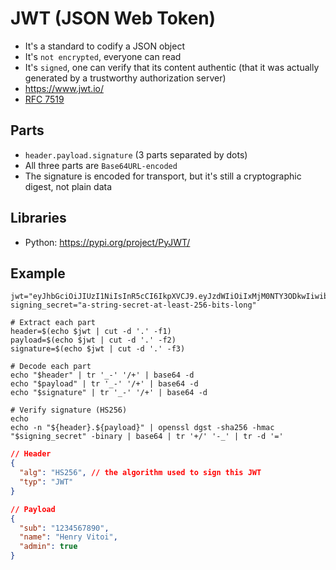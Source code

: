 # JWT (JSON Web Token)

- It's a standard to codify a JSON object
- It's `not encrypted`, everyone can read
- It's `signed`, one can verify that its content authentic (that it was actually generated by a trustworthy authorization server)
- <https://www.jwt.io/>
- [RFC 7519](https://datatracker.ietf.org/doc/html/rfc7519)

## Parts

- `header.payload.signature` (3 parts separated by dots)
- All three parts are `Base64URL-encoded`
- The signature is encoded for transport, but it's still a cryptographic digest, not plain data

## Libraries

- Python: <https://pypi.org/project/PyJWT/>

## Example

```shell
jwt="eyJhbGciOiJIUzI1NiIsInR5cCI6IkpXVCJ9.eyJzdWIiOiIxMjM0NTY3ODkwIiwibmFtZSI6IkhlbnJ5IFZpdG9pIiwiYWRtaW4iOnRydWV9.BZgCMGVbZ7HK5ff9wIhR9NiN19T0nMwbiEnXq7eABI8"
signing_secret="a-string-secret-at-least-256-bits-long"

# Extract each part
header=$(echo $jwt | cut -d '.' -f1)
payload=$(echo $jwt | cut -d '.' -f2)
signature=$(echo $jwt | cut -d '.' -f3)

# Decode each part
echo "$header" | tr '_-' '/+' | base64 -d
echo "$payload" | tr '_-' '/+' | base64 -d
echo "$signature" | tr '_-' '/+' | base64 -d

# Verify signature (HS256)
echo
echo -n "${header}.${payload}" | openssl dgst -sha256 -hmac "$signing_secret" -binary | base64 | tr '+/' '-_' | tr -d '='
```

```json
// Header
{
  "alg": "HS256", // the algorithm used to sign this JWT
  "typ": "JWT"
}

// Payload
{
  "sub": "1234567890",
  "name": "Henry Vitoi",
  "admin": true
}
```
